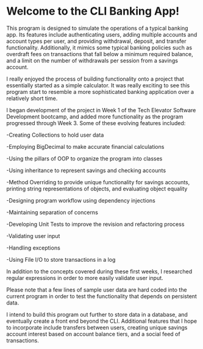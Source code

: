 # Welcome to the CLI Banking App!

This program is designed to simulate the operations of a typical banking app. Its features include authenticating users, adding multiple accounts and account types per user, and providing withdrawal, deposit, and transfer functionality.
Additionally, it mimics some typical banking policies such as overdraft fees on transactions that fall below a minimum required balance, and a limit on the number of withdrawals per session from a savings account.

I really enjoyed the process of building functionality onto a project that essentially started as a simple calculator. It was really exciting to see this program start to resemble a more sophisticated banking application over a relatively short time.


I began development of the project in Week 1 of the Tech Elevator Software Development bootcamp, and added more functionality as the program progressed through Week 3. Some of these evolving features included:

-Creating Collections to hold user data

-Employing BigDecimal to make accurate financial calculations

-Using the pillars of OOP to organize the program into classes

-Using inheritance to represent savings and checking accounts

-Method Overriding to provide unique functionality for savings accounts, printing string representations of objects, and evaluating object equality

-Designing program workflow using dependency injections

-Maintaining separation of concerns

-Developing Unit Tests to improve the revision and refactoring process

-Validating user input

-Handling exceptions

-Using File I/O to store transactions in a log

In addition to the concepts covered during these first weeks, I researched regular expressions in order to more easily validate user input.



Please note that a few lines of sample user data are hard coded into the current program in order to test the functionality that depends on persistent data.

I intend to build this program out further to store data in a database, and eventually create a front end beyond the CLI. Additional features that I hope to incorporate include transfers between users, creating unique savings account interest based on account balance tiers, and a social feed of transactions.
